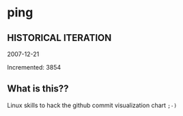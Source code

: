 # ping

## HISTORICAL ITERATION
2007-12-21

Incremented: 3854

## What is this?? 
Linux skills to hack the github commit visualization chart `;-)`
